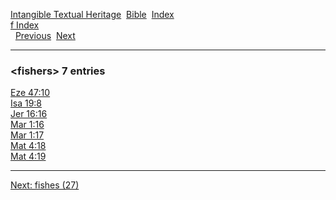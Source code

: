 [Intangible Textual Heritage](../../index)  [Bible](../index) 
[Index](index)   
[f Index](_f_)  
  [Previous](c04274)  [Next](c04276) 

------------------------------------------------------------------------

### &lt;fishers&gt; 7 entries

[Eze 47:10](../kjv/eze047.htm#010)  
[Isa 19:8](../kjv/isa019.htm#008)  
[Jer 16:16](../kjv/jer016.htm#016)  
[Mar 1:16](../kjv/mar001.htm#016)  
[Mar 1:17](../kjv/mar001.htm#017)  
[Mat 4:18](../kjv/mat004.htm#018)  
[Mat 4:19](../kjv/mat004.htm#019)  

------------------------------------------------------------------------

[Next: fishes (27)](c04276)
